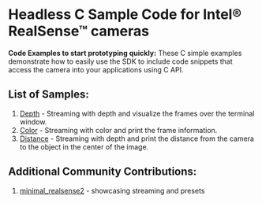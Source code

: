 # Headless C Sample Code for Intel® RealSense™ cameras
**Code Examples to start prototyping quickly:** These C simple examples demonstrate how to easily use the SDK to include code snippets that access the camera into your applications using C API.

## List of Samples:

1. [Depth](./depth) - Streaming with depth and visualize the frames over the terminal window.
2. [Color](./color) - Streaming with color and print the frame information.
3. [Distance](./distance) - Streaming with depth and print the distance from the camera to the object in the center of the image.

## Additional Community Contributions:

1. [minimal_realsense2](https://github.com/SirDifferential/minimal_realsense2) - showcasing streaming and presets
